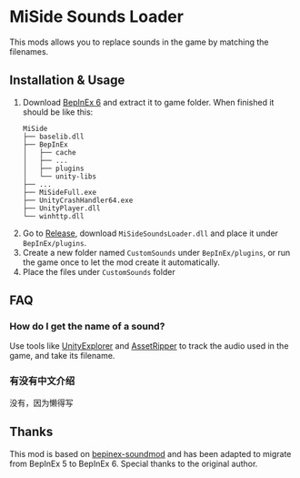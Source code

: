 # MiSide Sounds Loader

This mods allows you to replace sounds in the game by matching the filenames.

## Installation & Usage

1. Download [BepInEx 6](https://github.com/BepInEx/BepInEx/releases/download/v6.0.0-pre.2/BepInEx-Unity.IL2CPP-win-x64-6.0.0-pre.2.zip) and extract it to game folder. When finished it should be like this:
    ```
    MiSide
    ├── baselib.dll
    ├── BepInEx
    │   ├── cache
    │   ├── ...
    │   ├── plugins
    │   └── unity-libs
    ├── ...
    ├── MiSideFull.exe
    ├── UnityCrashHandler64.exe
    ├── UnityPlayer.dll
    └── winhttp.dll
    ```
2. Go to [Release](https://github.com/SherkeyXD/MiSide-Sounds-Loader/releases/latest), download `MiSideSoundsLoader.dll` and place it under `BepInEx/plugins`.
3. Create a new folder named `CustomSounds` under `BepInEx/plugins`, or run the game once to let the mod create it automatically.
4. Place the files under `CustomSounds` folder


## FAQ

### How do I get the name of a sound?

Use tools like [UnityExplorer](https://github.com/yukieiji/UnityExplorer) and [AssetRipper](https://github.com/AssetRipper/AssetRipper) to track the audio used in the game, and take its filename.

### 有没有中文介绍

没有，因为懒得写

## Thanks

This mod is based on [bepinex-soundmod](https://github.com/Ol1vver/bepinex-soundmod) and has been adapted to migrate from BepInEx 5 to BepInEx 6. Special thanks to the original author.